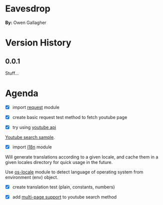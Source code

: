 # Eavesdrop

__By:__ Owen Gallagher

# Version History

## 0.0.1

Stuff...

# Agenda

- [x] import [request](https://github.com/request/request) module

- [x] create basic request test method to fetch youtube page

- [x] try using [youtube api](https://developers.google.com/youtube/v3/docs/)

[Youtube search sample](https://github.com/googleapis/google-api-nodejs-client/blob/master/samples/youtube/search.js).

- [x] import [i18n](https://github.com/mashpie/i18n-node) module

Will generate translations according to a given locale, and cache them in a given locales directory
for quick usage in the future.

Use [os-locale](https://www.npmjs.com/package/os-locale) module to detect language of operating
system from environment (env) object.

- [x] create translation test (plain, constants, numbers)

- [x] add [multi-page support](https://developers.google.com/calendar/v3/pagination) to youtube search method
